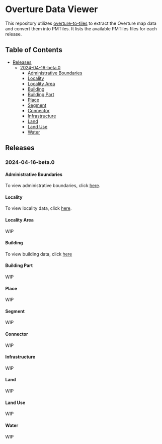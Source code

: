 # Overture Data Viewer

This repository utilizes [overture-to-tiles](https://github.com/kshitijrajsharma/overture-to-tiles) to extract the Overture map data and convert them into PMTiles. It lists the available PMTiles files for each release.

## Table of Contents

- [Releases](#releases)
  - [2024-04-16-beta.0](#2024-04-16-beta0)
    - [Administrative Boundaries](#administrative-boundaries)
    - [Locality](#locality)
    - [Locality Area](#locality-area)
    - [Building](#building)
    - [Building Part](#building-part)
    - [Place](#place)
    - [Segment](#segment)
    - [Connector](#connector)
    - [Infrastructure](#infrastructure)
    - [Land](#land)
    - [Land Use](#land-use)
    - [Water](#water)

## Releases

### 2024-04-16-beta.0

#### Administrative Boundaries

To view administrative boundaries, click [here](https://protomaps.github.io/PMTiles/?url=https%3A%2F%2Fproduction-raw-data-api.s3.amazonaws.com%2Fdefault%2Foverture%2F2024-04-16-beta.0%2Fadb.pmtiles#map=1.64/36.6/0).

#### Locality

To view locality data, click [here](https://protomaps.github.io/PMTiles/?url=https%3A%2F%2Fproduction-raw-data-api.s3.amazonaws.com%2Fdefault%2Foverture%2F2024-04-16-beta.0%2Flocality.pmtiles#map=0.96/-11.9/0).

#### Locality Area

WIP

#### Building

To view building data, click [here](https://protomaps.github.io/PMTiles/?url=https%3A%2F%2Fproduction-raw-data-api.s3.amazonaws.com%2Fdefault%2Foverture%2F2024-04-16-beta.0%2Fbuilding.pmtiles#map=1.98/-63.49/-91.41)

#### Building Part

WIP

#### Place

WIP

#### Segment

WIP

#### Connector

WIP

#### Infrastructure

WIP

#### Land

WIP

#### Land Use

WIP

#### Water

WIP
